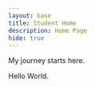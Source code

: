 ```yaml
---
layout: base
title: Student Home 
description: Home Page
hide: true
---
```


My journey starts here.


Hello World. 